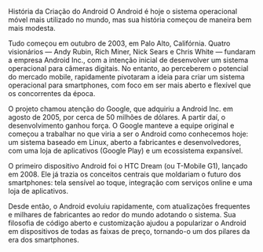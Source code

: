 História da Criação do Android
O Android é hoje o sistema operacional móvel mais utilizado no mundo, mas sua história começou de maneira bem mais modesta.

Tudo começou em outubro de 2003, em Palo Alto, Califórnia. Quatro visionários — Andy Rubin, Rich Miner, Nick Sears e Chris White — fundaram a empresa Android Inc., com a intenção inicial de desenvolver um sistema operacional para câmeras digitais.
No entanto, ao perceberem o potencial do mercado mobile, rapidamente pivotaram a ideia para criar um sistema operacional para smartphones, com foco em ser mais aberto e flexível que os concorrentes da época.

O projeto chamou atenção do Google, que adquiriu a Android Inc. em agosto de 2005, por cerca de 50 milhões de dólares.
A partir daí, o desenvolvimento ganhou força. O Google manteve a equipe original e começou a trabalhar no que viria a ser o Android como conhecemos hoje: um sistema baseado em Linux, aberto a fabricantes e desenvolvedores, com uma loja de aplicativos (Google Play) e um ecossistema expansível.

O primeiro dispositivo Android foi o HTC Dream (ou T-Mobile G1), lançado em 2008. 
Ele já trazia os conceitos centrais que moldariam o futuro dos smartphones: tela sensível ao toque, integração com serviços online e uma loja de aplicativos.

Desde então, o Android evoluiu rapidamente, com atualizações frequentes e milhares de fabricantes ao redor do mundo adotando o sistema.
Sua filosofia de código aberto e customização ajudou a popularizar o Android em dispositivos de todas as faixas de preço, tornando-o um dos pilares da era dos smartphones.
